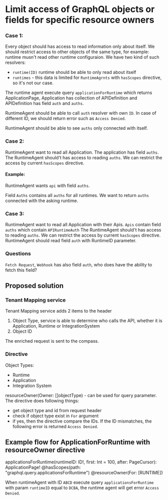 # Limit access of GraphQL objects or fields for specific resource owners

### Case 1:

Every object should has access to read information only about itself.
We should restrict access to other objects of the same type, for example: runtime musn't read other runtime configuraion.
We have two kind of such resolvers:
* `runtime(ID)` runtime should be able to only read about itself
* `runtimes` - this data is limited for `RuntimeAgrnts` with `hasScopes` directive, so it's not our case.

The runtime agent execute query `applicationForRuntime` 
which returns ApplicationPage, Application has collection of APIDefinition and APIDefinition has field `auth` and `auths`.

RuntimeAgent should be able to call `auth` resolver with own `ID`.
In case of different ID, we should return  error such as `Access Denied`.

RuntimeAgent should be able to see `auths` only connected with itself.

### Case 2:

RuntimeAgent want to read all Application.
The application has field `auths`.
The RuntimeAgent should't has access to reading `auths`.
We can restrict the access by current `hasScopes` directive.

#### Example:

RuntimeAgent wants `api` with field `auths`.

Field `Auths` contains all `auths` for all runtimes.
We want to return `auths` connected with the asking runtime.

### Case 3:

RuntimeAgent want to read all Application with their Apis. 
`Apis` contain field `auths` which contain `APIRuntimeAuth`
The RuntimeAgent should't has access to reading `auths`.
We can restrict the access by current `hasScopes` directive.
RuntimeAgent should read field `auth` with RuntimeID parameter.

### Questions
`Fetch Request`, `Webhook` has also  field `auth`, who does have the ability to fetch this field?

## Proposed solution

### Tenant Mapping service
Tenant Mapping service adds 2 items to the header
1. Object Type, service is able to determine who calls the API, whether it is Application, Runtime or IntegrationSystem
2. Object ID

The enriched request is sent to the compass.

### Directive
Object Types:
* Runtime
* Application
* Integration System

resourceOwner(Owner: []objectType) - can be used for query parameter. The directive does following things:
* get object type and id from request header
* check if object type exist in `For` argument
* if yes, then the directive compare the IDs. If the ID mismatches, the following error is returned `Access Denied`.

## Example flow for ApplicationForRuntime with resourceOwner directive

applicationsForRuntime(runtimeID: ID!, first: Int = 100, after: PageCursor): ApplicationPage! 
@hasScopes(path: "graphql.query.applicationsForRuntime")
@resourceOwner(For: [RUNTIME])

When runtimeAgent with ID `ABCD` execute query `applicationsForRuntime` with param `runtimeID` equal to `DCBA`, 
the runtime agent will get error `Access Denied`.
